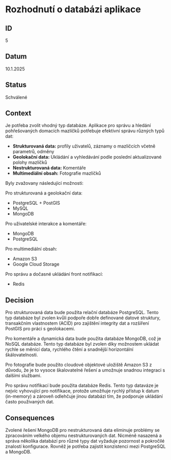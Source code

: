# Rozhodnutí o databázi aplikace 
## ID
5
## Datum
10.1.2025
## Status
Schválené 
## Context
Je potřeba zvolit vhodný typ databáze. Aplikace pro správu a hledání pohřešovaných domacích mazlíčků potřebuje efektivní správu různých typů dat: 
* **Strukturovaná data:** profily uživatelů, záznamy o mazličcích včetně parametrů, odměny
* **Geolokační data:** Ukládání a vyhledávání podle poslední aktualizované polohy mazlíčků
* **Nestrukturovaná data:** Komentáře
* **Multimediální obsah:** Fotografie mazlíčků

Byly zvažovany následující možnosti: 

Pro strukturovaná a geolokační data:
* PostgreSQL + PostGIS
* MySQL 
* MongoDB 
  
Pro uživatelské interakce a komentáře:
* MongoDB 
* PostgreSQL 

Pro multimediální obsah:
* Amazon S3 
* Google Cloud Storage

Pro správu a dočasné ukládání front notifikací: 
* Redis 
  
## Decision
Pro strukturovaná data bude použita relační databáze PostgreSQL. Tento typ databáze byl zvolen kvůli podpoře dobře definované datové struktury, transakčním vlastnostem (ACID) pro zajištění integrity dat a rozšíření PostGIS pro práci s geolokacemi.

Pro komentáře a dynamická data bude použita databáze MongoDB, což je NoSQL databáze. Tento typ databáze byl zvolen díky možnostem ukládat rychle se měnící data, rychlého čtění a snadnější horizontální škálovatelnosti. 

Pro fotografie bude použito cloudové objektové uložiště Amazon S3 z důvodu, že je to vysoce škalovatelné řešení a umožnuje snadnou integraci s dalšími službami. 

Pro správu notifikací bude použita databáze Redis. Tento typ dataváze je nejvíc vyhovující pro notifikace, protože umožňuje rychlý přístup k datum (in-memory) a zároveň odlehčuje jinou databázi tím, že podporuje ukládání často použivaných dat. 

## Consequences
Zvolené řešení MongoDB pro nestrukturovaná data eliminuje problémy se zpracováním velkého objemu nestrukturovaných dat. Nicméně nasazená a správa několika databází pro různé typy dat vyžaduje pozornost a pokročilé znalostí konfigurace. Rovněž je potřeba zajistit konzistenci mezi PostgreSQL a MongoDB. 
